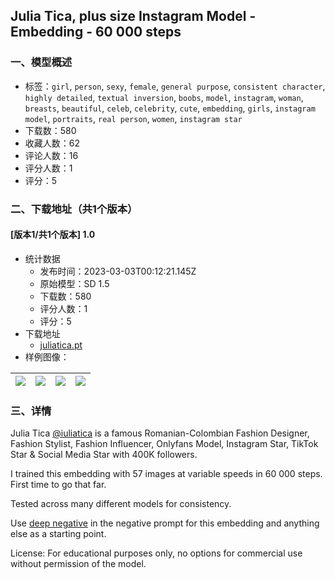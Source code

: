 ## Julia Tica, plus size Instagram Model - Embedding - 60 000 steps
### 一、模型概述

- 标签：`girl`, `person`, `sexy`, `female`, `general purpose`, `consistent character`, `highly detailed`, `textual inversion`, `boobs`, `model`, `instagram`, `woman`, `breasts`, `beautiful`, `celeb`, `celebrity`, `cute`, `embedding`, `girls`, `instagram model`, `portraits`, `real person`, `women`, `instagram star`
- 下载数：580
- 收藏人数：62
- 评论人数：16
- 评分人数：1
- 评分：5

### 二、下载地址（共1个版本）

#### [版本1/共1个版本] 1.0

- 统计数据
  - 发布时间：2023-03-03T00:12:21.145Z
  - 原始模型：SD 1.5
  - 下载数：580
  - 评分人数：1
  - 评分：5
- 下载地址
  - [juliatica.pt](https://civitai.com/api/download/models/16349)
- 样例图像：

| <img src="https://image.civitai.com/xG1nkqKTMzGDvpLrqFT7WA/a45608c3-f517-459b-2957-3bbdc3ba5b00/width=450/181375.jpeg" /> | <img src="https://image.civitai.com/xG1nkqKTMzGDvpLrqFT7WA/719aa428-9925-4667-49d9-f06a9598cc00/width=450/164815.jpeg" /> | <img src="https://image.civitai.com/xG1nkqKTMzGDvpLrqFT7WA/6328e50b-f387-437f-c67c-df00a4a70300/width=450/164824.jpeg" /> | <img src="https://image.civitai.com/xG1nkqKTMzGDvpLrqFT7WA/9468dc60-60be-489e-250a-00c92c7c3400/width=450/164823.jpeg" /> |
| ---- | ---- | ---- | ---- |


### 三、详情
<p>Julia Tica <a rel="ugc" href="https://www.instagram.com/iuliatica">@iuliatica</a> is a famous Romanian-Colombian Fashion Designer, Fashion Stylist, Fashion Influencer, Onlyfans Model, Instagram Star, TikTok Star &amp; Social Media Star with 400K followers.</p><p></p><p>I trained this embedding with 57 images at variable speeds in 60 000 steps. First time to go that far.</p><p></p><p>Tested across many different models for consistency.</p><p>Use <a rel="ugc" href="https://civitai.com/models/4629/deep-negative-v1x">deep negative</a> in the negative prompt for this embedding and anything else as a starting point.</p><p></p><p>License: For educational purposes only, no options for commercial use without permission of the model.</p>